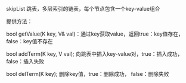 skipList 跳表，多层索引的链表，每个节点包含一个key-value组合

提供方法：

bool getValue(K key, V& val)：通过key获取value，返回true：key值存在， false：key值不存在

bool addTerm(K key, V val); 向跳表中插入key-value对，true：插入成功，false：插入失败

bool delTerm(K key); 删除key值，true：删除成功， false：删除失败

